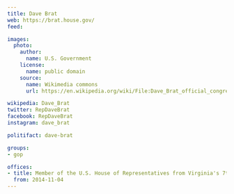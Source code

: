 ```yaml
---
title: Dave Brat
web: https://brat.house.gov/
feed:

images:
  photo:
    author:
      name: U.S. Government
    license:
      name: public domain
    source:
      name: Wikimedia commons
      url: https://en.wikipedia.org/wiki/File:Dave_Brat_official_congressional_photo.jpg

wikipedia: Dave_Brat
twitter: RepDaveBrat
facebook: RepDaveBrat
instagram: dave_brat

politifact: dave-brat

groups:
- gop

offices:
- title: Member of the U.S. House of Representatives from Virginia's 7th district
  from: 2014-11-04
---
```

